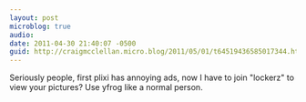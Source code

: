 ```yaml
---
layout: post
microblog: true
audio: 
date: 2011-04-30 21:40:07 -0500
guid: http://craigmcclellan.micro.blog/2011/05/01/t64519436585017344.html
---
```

Seriously people, first plixi has annoying ads, now I have to join "lockerz" to view your pictures? Use yfrog like a normal person.

